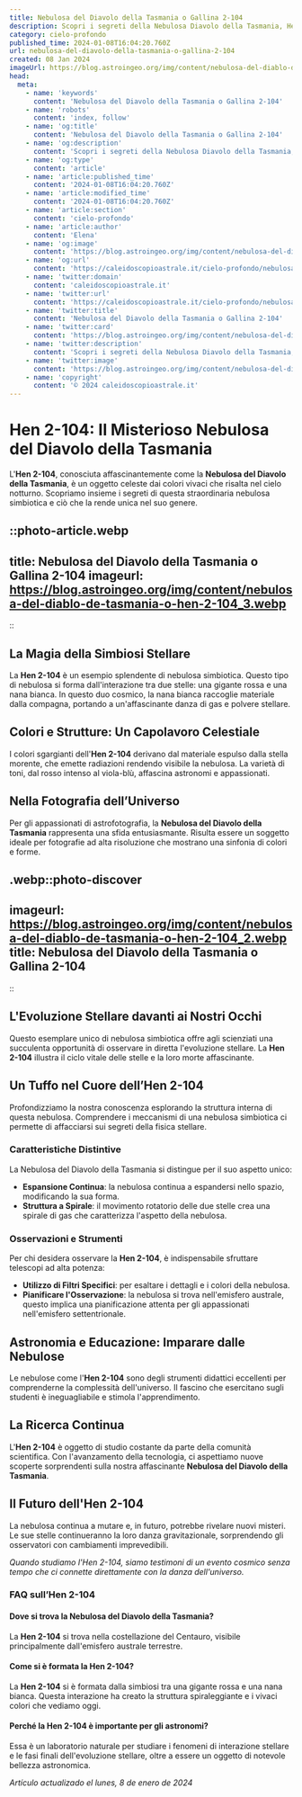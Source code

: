 ```yaml
---
title: Nebulosa del Diavolo della Tasmania o Gallina 2-104
description: Scopri i segreti della Nebulosa Diavolo della Tasmania, Hen 2-104, un gioiello celeste nella nostra guida esperta. Incanto astrale rivelato!
category: cielo-profondo
published_time: 2024-01-08T16:04:20.760Z
url: nebulosa-del-diavolo-della-tasmania-o-gallina-2-104
created: 08 Jan 2024
imageUrl: https://blog.astroingeo.org/img/content/nebulosa-del-diablo-de-tasmania-o-hen-2-104_3.webp
head:
  meta:
    - name: 'keywords'
      content: 'Nebulosa del Diavolo della Tasmania o Gallina 2-104'
    - name: 'robots'
      content: 'index, follow'
    - name: 'og:title'
      content: 'Nebulosa del Diavolo della Tasmania o Gallina 2-104'
    - name: 'og:description'
      content: 'Scopri i segreti della Nebulosa Diavolo della Tasmania, Hen 2-104, un gioiello celeste nella nostra guida esperta. Incanto astrale rivelato!'
    - name: 'og:type'
      content: 'article'
    - name: 'article:published_time'
      content: '2024-01-08T16:04:20.760Z'
    - name: 'article:modified_time'
      content: '2024-01-08T16:04:20.760Z'
    - name: 'article:section'
      content: 'cielo-profondo'
    - name: 'article:author'
      content: 'Elena'
    - name: 'og:image'
      content: 'https://blog.astroingeo.org/img/content/nebulosa-del-diablo-de-tasmania-o-hen-2-104_3.webp'
    - name: 'og:url'
      content: 'https://caleidoscopioastrale.it/cielo-profondo/nebulosa-del-diavolo-della-tasmania-o-gallina-2-104'
    - name: 'twitter:domain'
      content: 'caleidoscopioastrale.it'
    - name: 'twitter:url'
      content: 'https://caleidoscopioastrale.it/cielo-profondo/nebulosa-del-diavolo-della-tasmania-o-gallina-2-104'
    - name: 'twitter:title'
      content: 'Nebulosa del Diavolo della Tasmania o Gallina 2-104'
    - name: 'twitter:card'
      content: 'https://blog.astroingeo.org/img/content/nebulosa-del-diablo-de-tasmania-o-hen-2-104_3.webp'
    - name: 'twitter:description'
      content: 'Scopri i segreti della Nebulosa Diavolo della Tasmania, Hen 2-104, un gioiello celeste nella nostra guida esperta. Incanto astrale rivelato!'
    - name: 'twitter:image'
      content: 'https://blog.astroingeo.org/img/content/nebulosa-del-diablo-de-tasmania-o-hen-2-104_3.webp'
    - name: 'copyright'
      content: '© 2024 caleidoscopioastrale.it'
---
```

# Hen 2-104: Il Misterioso Nebulosa del Diavolo della Tasmania

L'**Hen 2-104**, conosciuta affascinantemente come la **Nebulosa del Diavolo della Tasmania**, è un oggetto celeste dai colori vivaci che risalta nel cielo notturno. Scopriamo insieme i segreti di questa straordinaria nebulosa simbiotica e ciò che la rende unica nel suo genere.

::photo-article.webp
---
title: Nebulosa del Diavolo della Tasmania o Gallina 2-104
imageurl: https://blog.astroingeo.org/img/content/nebulosa-del-diablo-de-tasmania-o-hen-2-104_3.webp
---
::

## La Magia della Simbiosi Stellare
La **Hen 2-104** è un esempio splendente di nebulosa simbiotica. Questo tipo di nebulosa si forma dall'interazione tra due stelle: una gigante rossa e una nana bianca. In questo duo cosmico, la nana bianca raccoglie materiale dalla compagna, portando a un'affascinante danza di gas e polvere stellare.

## Colori e Strutture: Un Capolavoro Celestiale
I colori sgargianti dell'**Hen 2-104** derivano dal materiale espulso dalla stella morente, che emette radiazioni rendendo visibile la nebulosa. La varietà di toni, dal rosso intenso al viola-blù, affascina astronomi e appassionati.

## Nella Fotografia dell’Universo
Per gli appassionati di astrofotografia, la **Nebulosa del Diavolo della Tasmania** rappresenta una sfida entusiasmante. Risulta essere un soggetto ideale per fotografie ad alta risoluzione che mostrano una sinfonia di colori e forme.

.webp::photo-discover
---
imageurl: https://blog.astroingeo.org/img/content/nebulosa-del-diablo-de-tasmania-o-hen-2-104_2.webp
title: Nebulosa del Diavolo della Tasmania o Gallina 2-104
---
::

## L'Evoluzione Stellare davanti ai Nostri Occhi
Questo esemplare unico di nebulosa simbiotica offre agli scienziati una succulenta opportunità di osservare in diretta l'evoluzione stellare. La **Hen 2-104** illustra il ciclo vitale delle stelle e la loro morte affascinante.

## Un Tuffo nel Cuore dell’Hen 2-104
Profondizziamo la nostra conoscenza esplorando la struttura interna di questa nebulosa. Comprendere i meccanismi di una nebulosa simbiotica ci permette di affacciarsi sui segreti della fisica stellare.

### Caratteristiche Distintive
La Nebulosa del Diavolo della Tasmania si distingue per il suo aspetto unico:

- **Espansione Continua**: la nebulosa continua a espandersi nello spazio, modificando la sua forma.
- **Struttura a Spirale**: il movimento rotatorio delle due stelle crea una spirale di gas che caratterizza l'aspetto della nebulosa.

### Osservazioni e Strumenti
Per chi desidera osservare la **Hen 2-104**, è indispensabile sfruttare telescopi ad alta potenza:

- **Utilizzo di Filtri Specifici**: per esaltare i dettagli e i colori della nebulosa.
- **Pianificare l'Osservazione**: la nebulosa si trova nell'emisfero australe, questo implica una pianificazione attenta per gli appassionati nell'emisfero settentrionale.

## Astronomia e Educazione: Imparare dalle Nebulose
Le nebulose come l'**Hen 2-104** sono degli strumenti didattici eccellenti per comprenderne la complessità dell'universo. Il fascino che esercitano sugli studenti è ineguagliabile e stimola l'apprendimento.

## La Ricerca Continua
L'**Hen 2-104** è oggetto di studio costante da parte della comunità scientifica. Con l'avanzamento della tecnologia, ci aspettiamo nuove scoperte sorprendenti sulla nostra affascinante **Nebulosa del Diavolo della Tasmania**.

## Il Futuro dell'Hen 2-104
La nebulosa continua a mutare e, in futuro, potrebbe rivelare nuovi misteri. Le sue stelle continueranno la loro danza gravitazionale, sorprendendo gli osservatori con cambiamenti imprevedibili.

*Quando studiamo l'Hen 2-104, siamo testimoni di un evento cosmico senza tempo che ci connette direttamente con la danza dell'universo.*

### FAQ sull’Hen 2-104
#### Dove si trova la Nebulosa del Diavolo della Tasmania?
La **Hen 2-104** si trova nella costellazione del Centauro, visibile principalmente dall'emisfero australe terrestre.

#### Come si è formata la Hen 2-104?
La **Hen 2-104** si è formata dalla simbiosi tra una gigante rossa e una nana bianca. Questa interazione ha creato la struttura spiraleggiante e i vivaci colori che vediamo oggi.

#### Perché la Hen 2-104 è importante per gli astronomi?
Essa è un laboratorio naturale per studiare i fenomeni di interazione stellare e le fasi finali dell'evoluzione stellare, oltre a essere un oggetto di notevole bellezza astronomica.

_Artículo actualizado el lunes, 8 de enero de 2024_